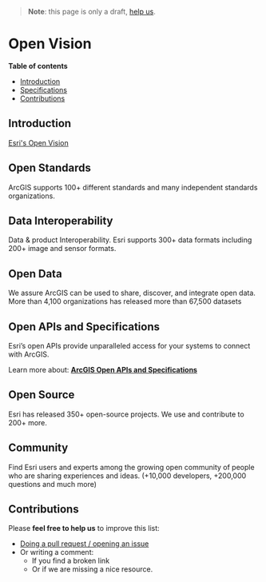 > **Note**: this page is only a draft, [help us](#contributions).

# Open Vision
<!-- START doctoc generated TOC please keep comment here to allow auto update -->
<!-- DON'T EDIT THIS SECTION, INSTEAD RE-RUN doctoc TO UPDATE -->
**Table of contents**

- [Introduction](#introduction)
- [Specifications](#specifications)
- [Contributions](#contributions)

<!-- END doctoc generated TOC please keep comment here to allow auto update -->

## Introduction
[Esri's Open Vision](http://www.esri.com/software/open)

## Open Standards
ArcGIS supports 100+ different standards and many independent standards organizations.

## Data Interoperability
Data & product Interoperability. Esri supports 300+ data formats including 200+ image and sensor formats.

## Open Data
We assure ArcGIS can be used to share, discover, and integrate open data. More than 4,100 organizations has released more than 67,500 datasets

## Open APIs and Specifications
Esri’s open APIs provide unparalleled access for your systems to connect with ArcGIS.

Learn more about: **[ArcGIS Open APIs and Specifications](open-apis-and-specs/README.md)**

## Open Source
Esri has released 350+ open-source projects. We use and contribute to 200+ more.

## Community
Find Esri users and experts among the growing open community of people who are sharing experiences and ideas. (+10,000 developers, +200,000 questions and much more)

## Contributions
Please **feel free to help us** to improve this list:

* [Doing a pull request / opening an issue](https://github.com/hhkaos/awesome-arcgis#contributions)
* Or writing a comment:
  * If you find a broken link
  * Or if we are missing a nice resource.
